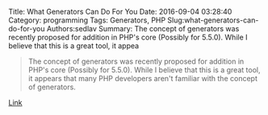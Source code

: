 Title: What Generators Can Do For You
Date: 2016-09-04 03:28:40
Category: programming
Tags: Generators, PHP
Slug:what-generators-can-do-for-you
Authors:sedlav
Summary: The concept of generators was recently proposed for addition in PHP's core (Possibly for 5.5.0). While I believe that this is a great tool, it appea

> The concept of generators was recently proposed for addition in PHP's core (Possibly for 5.5.0). While I believe that this is a great tool, it appears that many PHP developers aren't familiar with the concept of generators.

[Link](http://blog.ircmaxell.com/2012/07/what-generators-can-do-for-you.html)
